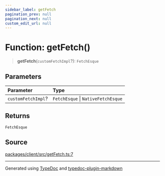```yaml
---
sidebar_label: getFetch
pagination_prev: null
pagination_next: null
custom_edit_url: null
---
```


# Function: getFetch()

> **getFetch**(`customFetchImpl`?): `FetchEsque`

## Parameters

| Parameter          | Type                               |
| :----------------- | :--------------------------------- |
| `customFetchImpl`? | `FetchEsque` \| `NativeFetchEsque` |

## Returns

`FetchEsque`

## Source

[packages/client/src/getFetch.ts:7](https://github.com/trpc/trpc/blob/caccce64/packages/client/src/getFetch.ts#L7)

---

Generated using [TypeDoc](https://typedoc.org/) and [typedoc-plugin-markdown](https://www.npmjs.com/package/typedoc-plugin-markdown)
